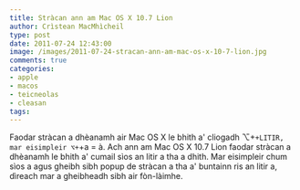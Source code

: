 ```yaml
---
title: Stràcan ann am Mac OS X 10.7 Lion
author: Crìstean MacMhìcheil
type: post
date: 2011-07-24 12:43:00
image: /images/2011-07-24-stracan-ann-am-mac-os-x-10-7-lion.jpg
comments: true
categories:
- apple
- macos
- teicneolas
- cleasan
tags:
---
```


Faodar stràcan a dhèanamh air Mac OS X le bhith a' cliogadh ⌥+`+LITIR, mar eisimpleir ⌥+`+a = à. Ach ann am Mac OS X 10.7 Lion faodar stràcan a dhèanamh le bhith a' cumail sìos an litir a tha a dhith. Mar eisimpleir chum sìos a agus gheibh sibh popup de stràcan a tha a' buntainn ris an litir a, dìreach mar a gheibheadh sibh air fòn-làimhe.
